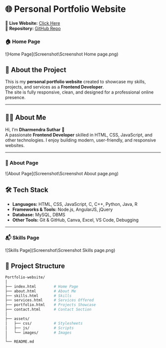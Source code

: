 # 🌐 Personal Portfolio Website

🔗 **Live Website:** [Click Here](https://dharmendrasuthar.github.io/Portfolio-website/)  
📂 **Repository:** [GitHub Repo](https://github.com/dharmendrasuthar/Portfolio-website)

### 🏠 Home Page
![Home Page](Screenshot\Screenshot Home page.png)

## 📖 About the Project

This is my **personal portfolio website** created to showcase my skills, projects, and services as a **Frontend Developer**.  
The site is fully responsive, clean, and designed for a professional online presence.

---

## 🧑‍💻 About Me

Hi, I’m **Dharmendra Suthar** 👋  
A passionate **Frontend Developer** skilled in HTML, CSS, JavaScript, and other technologies. I enjoy building modern, user-friendly, and responsive websites.  

---
### 💼 About Page
![About Page](Screenshot\Screenshot About page.png)

## 🛠️ Tech Stack

- **Languages:** HTML, CSS, JavaScript, C, C++, Python, Java, R  
- **Frameworks & Tools:** Node.js, AngularJS, jQuery  
- **Database:** MySQL, DBMS  
- **Other Tools:** Git & GitHub, Canva, Excel, VS Code, Debugging  

---


### 📬 Skills Page
![Skills Page](Screenshot\Screenshot Skills page.png)

## 📂 Project Structure

```bash
Portfolio-website/
│
├── index.html        # Home Page
├── about.html        # About Me
├── skills.html       # Skills
├── services.html     # Services Offered
├── portfolio.html    # Projects Showcase
├── contact.html      # Contact Section
│
├── assets/
│   ├── css/          # Stylesheets
│   ├── js/           # Scripts
│   └── images/       # Images
│
└── README.md
